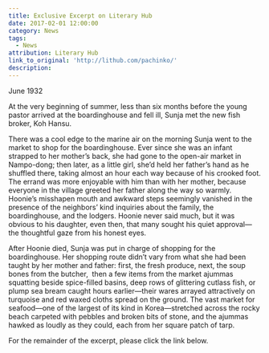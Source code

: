 ```yaml
---
title: Exclusive Excerpt on Literary Hub
date: 2017-02-01 12:00:00
category: News
tags:
  - News
attribution: Literary Hub
link_to_original: 'http://lithub.com/pachinko/'
description:
---
```



June 1932

At the very beginning of summer, less than six months before the young pastor arrived at the boardinghouse and fell ill, Sunja met the new fish broker, Koh Hansu.

There was a cool edge to the marine air on the morning Sunja went to the market to shop for the boardinghouse. Ever since she was an infant strapped to her mother’s back, she had gone to the open-air market in Nampo-dong; then later, as a little girl, she’d held her father’s hand as he shuffled there, taking almost an hour each way because of his crooked foot. The errand was more enjoyable with him than with her mother, because everyone in the village greeted her father along the way so warmly. Hoonie’s misshapen mouth and awkward steps seemingly vanished in the presence of the neighbors’ kind inquiries about the family, the boardinghouse, and the lodgers. Hoonie never said much, but it was obvious to his daughter, even then, that many sought his quiet approval—the thoughtful gaze from his honest eyes.

After Hoonie died, Sunja was put in charge of shopping for the boardinghouse. Her shopping route didn’t vary from what she had been taught by her mother and father: first, the fresh produce, next, the soup bones from the butcher, &nbsp;then a few items from the market ajummas squatting beside spice-filled basins, deep rows of glittering cutlass fish, or plump sea bream caught hours earlier—their wares arrayed attractively on turquoise and red waxed cloths spread on the ground. The vast market for seafood—one of the largest of its kind in Korea—stretched across the rocky beach carpeted with pebbles and broken bits of stone, and the ajummas hawked as loudly as they could, each from her square patch of tarp.

For the remainder of the excerpt, please click the link below.